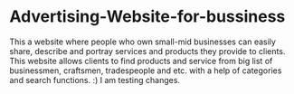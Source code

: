 # Advertising-Website-for-bussiness
This a website where people who own small-mid businesses can easily share, describe and portray services and products they provide to clients. This website allows clients to find products and service from big list of businessmen, craftsmen, tradespeople and etc. with a help of categories and search functions. :) I am testing changes.

